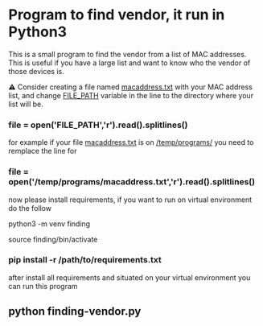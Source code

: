 # Program to find vendor, it run in Python3

This is a small program to find the vendor from a list of MAC addresses. This is useful if you have a large list and want to know who the vendor of those devices is.

⚠ Consider creating a file named <ins>macaddress.txt</ins> with your MAC address list, and change <ins>FILE_PATH</ins> variable in the line to the directory where your list will be.

### file = open('FILE_PATH','r').read().splitlines()

for example if your file <ins>macaddress.txt</ins> is on <ins>/temp/programs/</ins> you need to remplace the line for

### file = open('/temp/programs/macaddress.txt','r').read().splitlines()

now please install requirements, if you want to run on virtual environment do the follow

python3 -m venv finding

source finding/bin/activate

### pip install -r /path/to/requirements.txt


after install all requirements and situated on your virtual environment you can run this program

## python finding-vendor.py
